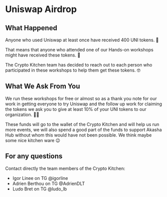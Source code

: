 # Uniswap Airdrop

## What Happened

Anyone who used Uniswap at least once have received 400 UNI tokens. 💸

That means that anyone who attended one of our Hands-on workshops might have received these tokens. 🥳

The Crypto Kitchen team has decided to reach out to each person who participated in these workshops to help them get these tokens. 🤓

## What We Ask From You

We run these workshops for free or almost so as a thank you note for our work in getting everyone to try Uniswap and the follow up work for claiming the tokens we ask you to give at least 10% of your UNI tokens to our organization. 🙏🏼

These funds will go to the wallet of the Crypto Kitchen and will help us run more events, we will also spend a good part of the funds to support Akasha Hub without whom this would have not been possible. We think maybe some nice kitchen ware 😉

## For any questions 

Contact directly the team members of the Crypto Kitchen:

 - Igor Linee on TG @igorline
 - Adrien Berthou on TG @AdrienDLT
 - Ludo Bret on TG @ludo_lb
